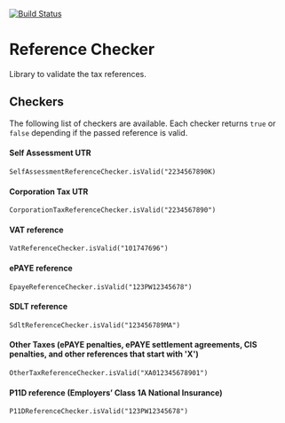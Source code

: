 [![Build Status](https://travis-ci.org/hmrc/reference-checker.svg)](https://travis-ci.org/hmrc/reference-checker)

# Reference Checker

Library to validate the tax references.

## Checkers

The following list of checkers are available. Each checker returns `true` or `false` depending if the passed reference is valid.

#### Self Assessment UTR
 
    SelfAssessmentReferenceChecker.isValid("2234567890K)
 
#### Corporation Tax UTR

    CorporationTaxReferenceChecker.isValid("2234567890")

#### VAT reference

    VatReferenceChecker.isValid("101747696")

#### ePAYE reference

    EpayeReferenceChecker.isValid("123PW12345678")

#### SDLT reference

    SdltReferenceChecker.isValid("123456789MA")

#### Other Taxes (ePAYE penalties, ePAYE settlement agreements, CIS penalties, and other references that start with 'X')

    OtherTaxReferenceChecker.isValid("XA012345678901")

#### P11D reference (Employers’ Class 1A National Insurance)

    P11DReferenceChecker.isValid("123PW12345678")

